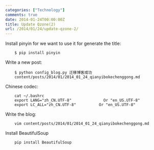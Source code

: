 ```yaml
---
categories: ["Technology"]
comments: true
date: 2014-01-24T00:00:00Z
title: Update Qzone(2)
url: /2014/01/24/update-qzone-2/
---
```


Install pinyin for we want to use it for generate the title:

```
	$ pip install pinyin

```
Write a new post:

```
	$ python config_blog.py 迁移博客成功
	content/posts/2014/01/2014_01_24_qianyibokechenggong.md

```
Chinese codec:

```
	cat ~/.bashrc
	export LANG="zh_CN.UTF-8"              Or "en_US.UTF-8"
	export LC_ALL="zh_CN.UTF-8"          Or "en_US.UTF-8"

```
Write the blog:

```
	vim content/posts/2014/01/2014_01_24_qianyibokechenggong.md

```
Install BeautifulSoup

```
	pip install BeautifulSoup

```
	
	
